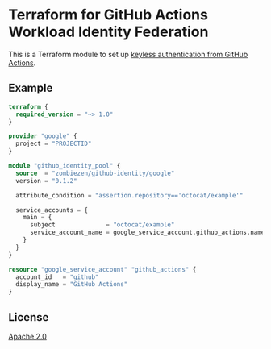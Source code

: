 # Terraform for GitHub Actions Workload Identity Federation

This is a Terraform module to set up
[keyless authentication from GitHub Actions](https://cloud.google.com/blog/products/identity-security/enabling-keyless-authentication-from-github-actions).

## Example

```terraform
terraform {
  required_version = "~> 1.0"
}

provider "google" {
  project = "PROJECTID"
}

module "github_identity_pool" {
  source  = "zombiezen/github-identity/google"
  version = "0.1.2"

  attribute_condition = "assertion.repository=='octocat/example'"

  service_accounts = {
    main = {
      subject              = "octocat/example"
      service_account_name = google_service_account.github_actions.name
    }
  }
}

resource "google_service_account" "github_actions" {
  account_id   = "github"
  display_name = "GitHub Actions"
}
```

## License

[Apache 2.0](LICENSE)

